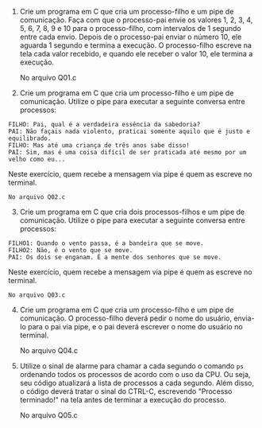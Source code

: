 1. Crie um programa em C que cria um processo-filho e um pipe de comunicação. Faça com que o processo-pai envie os valores 1, 2, 3, 4, 5, 6, 7, 8, 9 e 10 para o processo-filho, com intervalos de 1 segundo entre cada envio. Depois de o processo-pai enviar o número 10, ele aguarda 1 segundo e termina a execução. O processo-filho escreve na tela cada valor recebido, e quando ele receber o valor 10, ele termina a execução.

	No arquivo Q01.c

2. Crie um programa em C que cria um processo-filho e um pipe de comunicação. Utilize o pipe para executar a seguinte conversa entre processos:

```
FILHO: Pai, qual é a verdadeira essência da sabedoria?
PAI: Não façais nada violento, praticai somente aquilo que é justo e equilibrado.
FILHO: Mas até uma criança de três anos sabe disso!
PAI: Sim, mas é uma coisa difícil de ser praticada até mesmo por um velho como eu...
```

Neste exercício, quem recebe a mensagem via pipe é quem as escreve no terminal.

	No arquivo Q02.c

3. Crie um programa em C que cria dois processos-filhos e um pipe de comunicação. Utilize o pipe para executar a seguinte conversa entre processos:

```
FILHO1: Quando o vento passa, é a bandeira que se move.
FILHO2: Não, é o vento que se move.
PAI: Os dois se enganam. É a mente dos senhores que se move.
```

Neste exercício, quem recebe a mensagem via pipe é quem as escreve no terminal.

	No arquivo Q03.c

4. Crie um programa em C que cria um processo-filho e um pipe de comunicação. O processo-filho deverá pedir o nome do usuário, envia-lo para o pai via pipe, e o pai deverá escrever o nome do usuário no terminal.

	No arquivo Q04.c

5. Utilize o sinal de alarme para chamar a cada segundo o comando `ps` ordenando todos os processos de acordo com o uso da CPU. Ou seja, seu código atualizará a lista de processos a cada segundo. Além disso, o código deverá tratar o sinal do CTRL-C, escrevendo "Processo terminado!" na tela antes de terminar a execução do processo.
	
	No arquivo Q05.c
